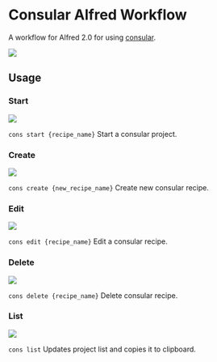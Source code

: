 # Consular Alfred Workflow

A workflow for Alfred 2.0 for using [consular](https://github.com/achiu/consular "Consular in Github").

![](http://f.cl.ly/items/2k3m2s120O293Z1e321o/cons.png)

## Usage

### Start
![](http://f.cl.ly/items/22212v3H00471r0M1G2g/cons_start.png)

`cons start {recipe_name}`
Start a consular project.

### Create
![](http://f.cl.ly/items/1m0J373B3c3v020R3J2B/cons_create.png)

`cons create {new_recipe_name}`
Create new consular recipe.

### Edit
![](http://f.cl.ly/items/3N3D0H1r2M3E3F3R2m0E/cons_edit.png)

`cons edit {recipe_name}`
Edit a consular recipe.

### Delete
![](http://f.cl.ly/items/3e2r3E212L1v242M0f47/cons_delete.png)

`cons delete {recipe_name}`
Delete consular recipe.

### List
![](http://f.cl.ly/items/110x2R1G3i1D3H0C2h47/cons_list.png)

`cons list`
Updates project list and copies it to clipboard.
